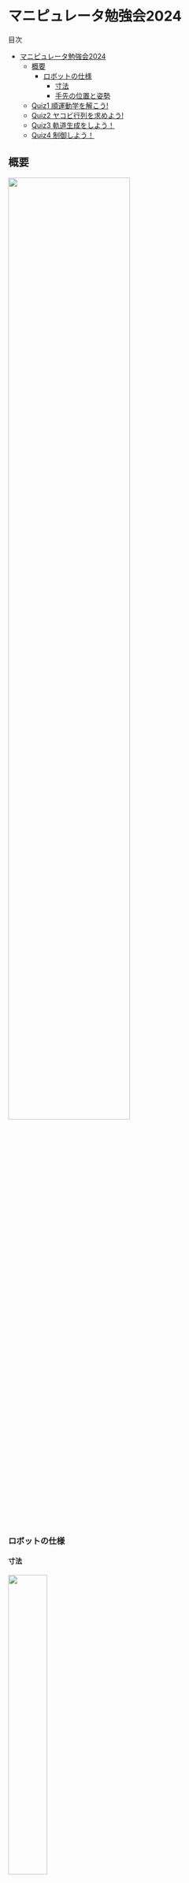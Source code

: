 # マニピュレータ勉強会2024

目次
- [マニピュレータ勉強会2024](#マニピュレータ勉強会2024)
  - [概要](#概要)
    - [ロボットの仕様](#ロボットの仕様)
      - [寸法](#寸法)
      - [手先の位置と姿勢](#手先の位置と姿勢)
  - [Quiz1 順運動学を解こう!](#quiz1-順運動学を解こう)
  - [Quiz2 ヤコビ行列を求めよう!](#quiz2-ヤコビ行列を求めよう)
  - [Quiz3 軌道生成をしよう！](#quiz3-軌道生成をしよう)
  - [Quiz4 制御しよう！](#quiz4-制御しよう)

## 概要

<img src="./img/overview.png" width="70%">

### ロボットの仕様
#### 寸法

<img src="./img/fig3.png" width="39.5%">

~~~
L1 = 0.425
L2 = 0.392
L3 = 0.1
h  = 0.163
~~~

#### 手先の位置と姿勢

<img src="./img/fig2.png" width="40%"><img src="./img/fig1.png" width="40%">


## Quiz1 順運動学を解こう!

<a href="./Quiz/ForwardKinematics.py">ForwardKinematics.py</a> ↓の部分を考える

関節角度から手先の位置と姿勢を求める

~~~python
def ForwardKinematics(theta):
    th1 = theta[0] # 1つ目の関節の角度 [rad]
    th2 = theta[1] # 2つ目の関節の角度 [rad]
    th3 = theta[2] # 3つ目の関節の角度 [rad]
    L1 = 0.425
    L2 = 0.392
    L3 = 0.1
    h = 0.163

    # この部分を考える #######################
    x = 0   # 手先のx座標の値
    z = 0   # 手先のz座標の値
    phi = 0 # 手先の姿勢の値
    #########################################

    return np.array([x, 0.134, z]), phi
~~~

<a href="./Quiz/ForwardKinematics.py">ForwardKinematics.py</a>　を実行
~~~
cd ~/Quiz
python ForwardKinematics.py
~~~

↓みたいにすべての矢印が緑になればOK

<img src="./img/OK_1.png" width="80%">

↓失敗例

<img src="./img/NG_1.png" width="80%">

## Quiz2 ヤコビ行列を求めよう!

<img src="./img/J.png" width="80%">
<!-- $ J = \begin{bmatrix}
  \partial x/\partial \theta_{1} & \partial x/\partial \theta_{2} & \partial x/\partial \theta_{3} \\
  \partial z/\partial \theta_{1} & \partial z/\partial \theta_{2} & \partial z/\partial \theta_{3} \\
  \partial \phi/\partial \theta_{1} & \partial \phi/\partial \theta_{2} & \partial \phi/\partial \theta_{3} \\
  \end{bmatrix}$ -->

<a href="./Quiz/Jacobian.py">Jacobian.py</a> ↓の部分を考える

~~~python
def Jacobian(theta):
    th1 = theta[0] # 1つ目の関節の角度 [rad]
    th2 = theta[1] # 2つ目の関節の角度 [rad]
    th3 = theta[2] # 3つ目の関節の角度 [rad]
    L1 = 0.425
    L2 = 0.392
    L3 = 0.1
    
    J = np.zeros(shape=(3,3))
    # ここを考える #######################################
    J[0,0] = 0
    J[0,1] = 0
    J[0,2] = 0
    
    J[1,0] = 0
    J[1,1] = 0
    J[1,2] = 0
    
    J[2,0] = 0
    J[2,1] = 0
    J[2,2] = 0
    ########################################################
    return J
~~~

<a href="./Quiz/Jacobian.py">Jacobian.py</a> を実行
~~~
cd ~/Quiz
python Jacobian.py
~~~

Quiz/gifにJacobian_check.gifが保存される


↓成功例

<img src="./img/Jacobian_check.gif" width="80%">

↓失敗例

<img src="./img/Jacobian_check_2.gif" width="80%">

## Quiz3 軌道生成をしよう！


<a href="./Quiz/Trajectory.py">Trajectory.py</a> ↓の部分を考える

x,z,phi(任意)を時刻 t[s] の関数で表す。

~~~python
def Target(t):
    
    # 初期位置・姿勢
    init_x = 0.65198196      
    init_z = 0.7270608
    init_phi = 0
    
    # ここを考える #################
    # x,z,phi(任意)を時刻 t[s] の関数で表す。
    x = init_x
    z = init_z
    phi = init_phi
    ###############################
    
    return np.array([x, 0.134, z]), phi
~~~

<a href="./Quiz/Trajectory.py">Trajectory.py</a>　を実行
~~~
cd ~/Quiz
python Trajectory.py
~~~

Quiz/gifにTrajectory_check.gifが保存される

<img src="./img/Trajectory_check.gif" width="80%">


## Quiz4 制御しよう！

<a href="./Quiz/Control.py">Control.py</a> ↓の部分を考える

ゲインを調整していい感じに動かそう！

~~~python
def Control(t, theta, d_theta):
    # ゲインを調整#########
    Kp = 0
    Kd = 0
    ######################
    
    
    pos,phi = ForwardKinematics(theta) #Quiz1 で作成した関数
    J = Jacobian(theta)                #Quiz2 で作成した関数
    target_pos, target_phi = Target(t) #Quiz3 で作成した関数
    
    diff_pos = target_pos - pos
    diff_phi = target_phi - phi
    
    
    torque = Kp*(J.T @ np.array([diff_pos[0],diff_pos[2], diff_phi])) - Kd* d_theta
    
    return torque, target_pos, target_phi
~~~

<a href="./Quiz/Control.py">Control.py</a> を実行
~~~
cd ~/Quiz
python Control.py
~~~

<img src="./img/control.gif" width="80%">

「左クリック」でカーソルを動かすとカメラの向きを変えることができる
「alt+左クリック」でカーソルを動かすとカメラの位置を変えることができる
